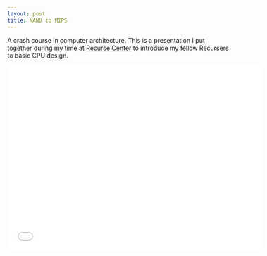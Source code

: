 ```yaml
---
layout: post
title: NAND to MIPS
---
```


A crash course in computer architecture. This is a presentation I put together during my time at [Recurse Center](https://recurse.com) to introduce my fellow Recursers to basic CPU design.

<iframe src="//slides.com/skryl/nand-to-mips/embed" width="576" height="420" scrolling="no" frameborder="0" webkitallowfullscreen mozallowfullscreen allowfullscreen></iframe>
